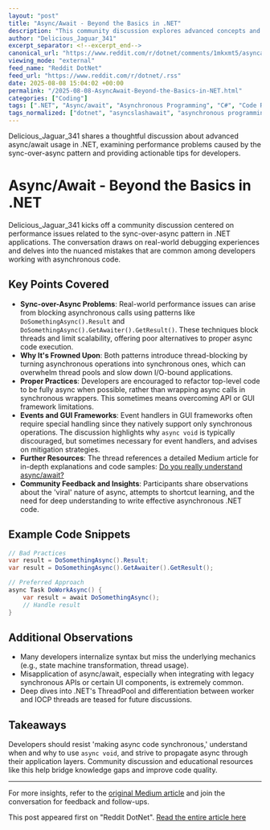 ```yaml
---
layout: "post"
title: "Async/Await - Beyond the Basics in .NET"
description: "This community discussion explores advanced concepts and common pitfalls in async/await programming within .NET, focusing on the notorious 'sync-over-async' pattern, its impact on application performance, and strategies for proper asynchronous programming. The conversation provides hands-on explanations, code examples, and practical insights community members often encounter when using async/await, including handling GUI frameworks, threading, and mistakes to avoid."
author: "Delicious_Jaguar_341"
excerpt_separator: <!--excerpt_end-->
canonical_url: "https://www.reddit.com/r/dotnet/comments/1mkxmt5/asyncawait_beyond_the_basics/"
viewing_mode: "external"
feed_name: "Reddit DotNet"
feed_url: "https://www.reddit.com/r/dotnet/.rss"
date: 2025-08-08 15:04:02 +00:00
permalink: "/2025-08-08-AsyncAwait-Beyond-the-Basics-in-NET.html"
categories: ["Coding"]
tags: [".NET", "Async/await", "Asynchronous Programming", "C#", "Code Refactoring", "Coding", "Community", "Event Handlers", "GetAwaiter().GetResult()", "GUI Frameworks", "I/O Operations", "Microsoft", "Performance", "Result", "State Machine", "Sync Over Async", "Task Based Programming", "ThreadPool"]
tags_normalized: ["dotnet", "asyncslashawait", "asynchronous programming", "csharp", "code refactoring", "coding", "community", "event handlers", "getawaiterdotgetresult", "gui frameworks", "islasho operations", "microsoft", "performance", "result", "state machine", "sync over async", "task based programming", "threadpool"]
---
```


Delicious_Jaguar_341 shares a thoughtful discussion about advanced async/await usage in .NET, examining performance problems caused by the sync-over-async pattern and providing actionable tips for developers.<!--excerpt_end-->

# Async/Await - Beyond the Basics in .NET

Delicious_Jaguar_341 kicks off a community discussion centered on performance issues related to the sync-over-async pattern in .NET applications. The conversation draws on real-world debugging experiences and delves into the nuanced mistakes that are common among developers working with asynchronous code.

## Key Points Covered

- **Sync-over-Async Problems**: Real-world performance issues can arise from blocking asynchronous calls using patterns like `DoSomethingAsync().Result` and `DoSomethingAsync().GetAwaiter().GetResult()`. These techniques block threads and limit scalability, offering poor alternatives to proper async code execution.
- **Why It's Frowned Upon**: Both patterns introduce thread-blocking by turning asynchronous operations into synchronous ones, which can overwhelm thread pools and slow down I/O-bound applications.
- **Proper Practices**: Developers are encouraged to refactor top-level code to be fully async when possible, rather than wrapping async calls in synchronous wrappers. This sometimes means overcoming API or GUI framework limitations.
- **Events and GUI Frameworks**: Event handlers in GUI frameworks often require special handling since they natively support only synchronous operations. The discussion highlights why `async void` is typically discouraged, but sometimes necessary for event handlers, and advises on mitigation strategies.
- **Further Resources**: The thread references a detailed Medium article for in-depth explanations and code samples: [Do you really understand async/await?](https://medium.com/@ashishbhagwani/do-you-really-understand-async-await-d583586a476d)
- **Community Feedback and Insights**: Participants share observations about the 'viral' nature of async, attempts to shortcut learning, and the need for deep understanding to write effective asynchronous .NET code.

## Example Code Snippets

```csharp
// Bad Practices
var result = DoSomethingAsync().Result;
var result = DoSomethingAsync().GetAwaiter().GetResult();

// Preferred Approach
async Task DoWorkAsync() {
    var result = await DoSomethingAsync();
    // Handle result
}
```

## Additional Observations

- Many developers internalize syntax but miss the underlying mechanics (e.g., state machine transformation, thread usage).
- Misapplication of async/await, especially when integrating with legacy synchronous APIs or certain UI components, is extremely common.
- Deep dives into .NET's ThreadPool and differentiation between worker and IOCP threads are teased for future discussions.

## Takeaways

Developers should resist 'making async code synchronous,' understand when and why to use `async void`, and strive to propagate async through their application layers. Community discussion and educational resources like this help bridge knowledge gaps and improve code quality.

---

For more insights, refer to the [original Medium article](https://medium.com/@ashishbhagwani/do-you-really-understand-async-await-d583586a476d) and join the conversation for feedback and follow-ups.

This post appeared first on "Reddit DotNet". [Read the entire article here](https://www.reddit.com/r/dotnet/comments/1mkxmt5/asyncawait_beyond_the_basics/)
